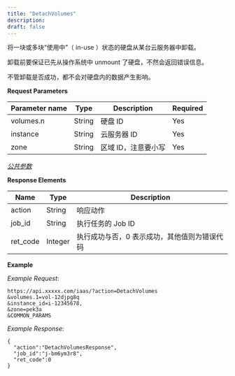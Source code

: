 ```yaml
---
title: "DetachVolumes"
description: 
draft: false
---
```




将一块或多块“使用中”（ in-use ）状态的硬盘从某台云服务器中卸载。

卸载前要保证已先从操作系统中 unmount 了硬盘，不然会返回错误信息。

不管卸载是否成功，都不会对硬盘内的数据产生影响。

**Request Parameters**

| Parameter name | Type | Description | Required |
| --- | --- | --- | --- |
| volumes.n | String | 硬盘 ID | Yes |
| instance | String | 云服务器 ID | Yes |
| zone | String | 区域 ID，注意要小写 | Yes |

[_公共参数_](../../../parameters/)

**Response Elements**

| Name | Type | Description |
| --- | --- | --- |
| action | String | 响应动作 |
| job_id | String | 执行任务的 Job ID |
| ret_code | Integer | 执行成功与否，0 表示成功，其他值则为错误代码 |

**Example**

_Example Request_:

```
https://api.xxxxx.com/iaas/?action=DetachVolumes
&volumes.1=vol-12djpg8q
&instance_id=i-12345678,
&zone=pek3a
&COMMON_PARAMS
```

_Example Response_:

```
{
  "action":"DetachVolumesResponse",
  "job_id":"j-bm6ym3r8",
  "ret_code":0
}
```
